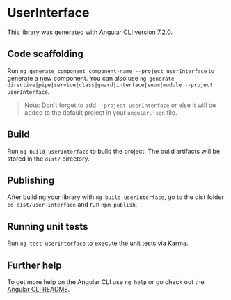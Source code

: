 # UserInterface

This library was generated with [Angular CLI](https://github.com/angular/angular-cli) version 7.2.0.

## Code scaffolding

Run `ng generate component component-name --project userInterface` to generate a new component. You can also use `ng generate directive|pipe|service|class|guard|interface|enum|module --project userInterface`.
> Note: Don't forget to add `--project userInterface` or else it will be added to the default project in your `angular.json` file. 

## Build

Run `ng build userInterface` to build the project. The build artifacts will be stored in the `dist/` directory.

## Publishing

After building your library with `ng build userInterface`, go to the dist folder `cd dist/user-interface` and run `npm publish`.

## Running unit tests

Run `ng test userInterface` to execute the unit tests via [Karma](https://karma-runner.github.io).

## Further help

To get more help on the Angular CLI use `ng help` or go check out the [Angular CLI README](https://github.com/angular/angular-cli/blob/master/README.md).
